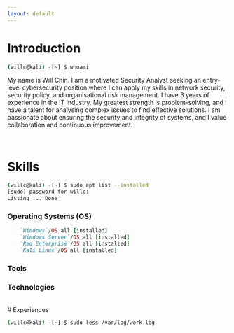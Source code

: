 ```yaml
---
layout: default
---
```


# Introduction

```bash
(willc@kali) -[~] $ whoami
```
My name is Will Chin. I am a motivated Security Analyst seeking an entry-level cybersecurity position where I can apply my skills in network security, security policy, and organisational risk management. I have 3 years of experience in the IT industry. My greatest strength is problem-solving, and I have a talent for analysing complex issues to find effective solutions. I am passionate about ensuring the security and integrity of systems, and I value collaboration and continuous improvement.

<br>

# Skills

```bash
(willc@kali) -[~] $ sudo apt list --installed
[sudo] password for willc:
Listing ... Done
```
### Operating Systems (OS)

```ruby
	`Windows`/OS all [installed]
	`Windows Server`/OS all [installed]
	`Red Enterprise`/OS all [installed]
	`Kali Linux`/OS all [installed]

```

### Tools

### Technologies

<br>
# Experiences

```bash
(willc@kali) -[~] $ sudo less /var/log/work.log
```





